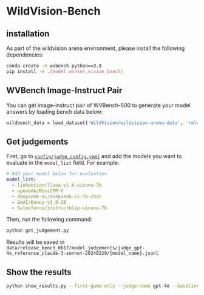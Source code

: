 # WildVision-Bench

## installation

As part of the wildvision arena environment, please install the following dependencies:
```bash
conda create -n wvbench python==3.9
pip install -e .[model_worker,vision_bench]
```

## WVBench Image-Instruct Pair
You can get image-instruct pair of WVBench-500 to generate your model answers by loading bench data below:
```bash
wildbench_data = load_dataset('WildVision/wildvision-arena-data', 'release_bench_0617', split='test500')
```

## Get judgements
First, go to [`config/judge_config.yaml`](config/judge_config.yaml) and add the models you want to evaluate in the `model_list` field. For example:

```yaml
# Add your model below for evaluation
model_list:
  - liuhaotian/llava-v1.6-vicuna-7b
  - openbmb/MiniCPM-V
  - deepseek-ai/deepseek-vl-7b-chat
  - BAAI/Bunny-v1_0-3B
  - Salesforce/instructblip-vicuna-7b
```

Then, run the following command:
```bash
python get_judgement.py
```

Results will be saved in `data/release_bench_0617/model_judgements/judge_gpt-4o_reference_claude-3-sonnet-20240229/{model_name}.jsonl`

## Show the results
```bash
python show_results.py --first-game-only --judge-name gpt-4o --baseline claude-3-sonnet-20240229 --bench-name release_bench_0617
```

